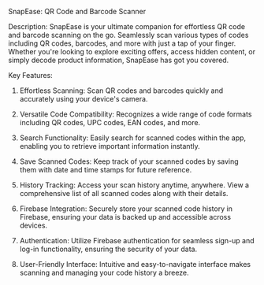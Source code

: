 SnapEase: QR Code and Barcode Scanner

Description:
SnapEase is your ultimate companion for effortless QR code and barcode scanning on the go. Seamlessly scan various types of codes including QR codes, barcodes, and more with just a tap of your finger. Whether you're looking to explore exciting offers, access hidden content, or simply decode product information, SnapEase has got you covered.

Key Features:

1. Effortless Scanning: Scan QR codes and barcodes quickly and accurately using your device's camera.

2. Versatile Code Compatibility: Recognizes a wide range of code formats including QR codes, UPC codes, EAN codes, and more.

3. Search Functionality: Easily search for scanned codes within the app, enabling you to retrieve important information instantly.

4. Save Scanned Codes: Keep track of your scanned codes by saving them with date and time stamps for future reference.

5. History Tracking: Access your scan history anytime, anywhere. View a comprehensive list of all scanned codes along with their details.

6. Firebase Integration: Securely store your scanned code history in Firebase, ensuring your data is backed up and accessible across devices.

7. Authentication: Utilize Firebase authentication for seamless sign-up and log-in functionality, ensuring the security of your data.

8. User-Friendly Interface: Intuitive and easy-to-navigate interface makes scanning and managing your code history a breeze.


